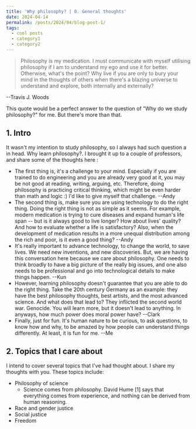 ```yaml
---
title: 'Why philosophy? | 0. General thoughts'
date: 2024-04-14
permalink: /posts/2024/04/blog-post-1/
tags:
  - cool posts
  - category1
  - category2
---
```

> 
> Philosophy is my medication. I must communicate with myself utilising philosophy if I am to understand my ego and use it for better. Otherwise, what's the point? Why live if you are only to bury your mind in the thoughts of others when there's a blazing universe to understand and explore, both internally and externally? 

--Travis J. Woods

This quote would be a perfect answer to the question of "Why do we study philosophy?" for me. But there's more than that.

## 1. Intro
It wasn't my intention to study philosophy, so I always had such question a in head. Why learn philosophy?. I brought it up to a couple of professors, and share some of the thoughts here :
* The first thing is, it's a challenge to your mind. Especially if you are trained to do engineering and you are already very good at it, you may be not good at reading, writing, arguing, etc. Therefore, doing philosophy is practicing critical thinking, which might be even harder than math and logic :) I'd like to give myself that challenge.   --Andy
* The second thing is, make sure you are using technology to do the right thing. Doing the right thing is not as simple as it seems. For example, modern medication is trying to cure diseases and expand human's life span -- but is it always good to live longer? How about lives' quality? And how to evaluate whether a life is satisfactory? Also, when the development of medication results in a more unequal distribution among the rich and poor, is it even a good thing?  --Andy
* It's really important to advance technology, to change the world, to save lives. We need new inventions, and new discoveries. But, we are having this conversation here because we care about philosophy. One needs to think broadly to have a big picture of the really big issues, and one also needs to be professional and go into technological details to make things happen. --Kun
* However, learning philosophy doesn't guarantee that you are able to do the right thing. Take the 20th century Germany as an example: they have the best philosophy thoughts, best artists, and the most advanced science. And what does that lead to? They inflicted the second world war. Genocide. You will learn more, but it doesn't lead to anything. In anyways, how much power does moral power have? --Clark
* Finally, just for fun. It's human nature to be curious, to ask questions, to know how and why, to be amazed by how people can understand things differently. At least, it is fun for me. --Me

## 2. Topics that I care about
  I intend to cover several topics that I've had thought about. I share my thoughts with you. These topics include:
  * Philosophy of science
    * Science comes from philosophy. David Hume [1] says that everything comes from experience, and nothing can be derived from human reasoning.
  * Race and gender justice
  * Social justice
  * Freedom